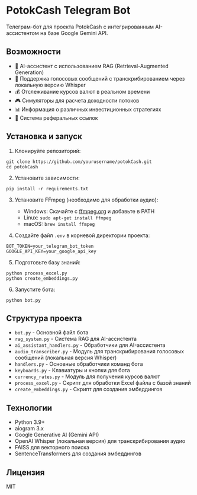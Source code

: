 # PotokCash Telegram Bot

Телеграм-бот для проекта PotokCash с интегрированным AI-ассистентом на базе Google Gemini API.

## Возможности

- 🤖 AI-ассистент с использованием RAG (Retrieval-Augmented Generation)
- 🎤 Поддержка голосовых сообщений с транскрибированием через локальную версию Whisper
- 💰 Отслеживание курсов валют в реальном времени
- 🎮 Симуляторы для расчета доходности потоков
- 📊 Информация о различных инвестиционных стратегиях
- 🔗 Система реферальных ссылок

## Установка и запуск

1. Клонируйте репозиторий:
```
git clone https://github.com/yourusername/potokCash.git
cd potokCash
```

2. Установите зависимости:
```
pip install -r requirements.txt
```

3. Установите FFmpeg (необходимо для обработки аудио):
   - Windows: Скачайте с [ffmpeg.org](https://ffmpeg.org/download.html) и добавьте в PATH
   - Linux: `sudo apt-get install ffmpeg`
   - macOS: `brew install ffmpeg`

4. Создайте файл `.env` в корневой директории проекта:
```
BOT_TOKEN=your_telegram_bot_token
GOOGLE_API_KEY=your_google_api_key
```

5. Подготовьте базу знаний:
```
python process_excel.py
python create_embeddings.py
```

6. Запустите бота:
```
python bot.py
```

## Структура проекта

- `bot.py` - Основной файл бота
- `rag_system.py` - Система RAG для AI-ассистента
- `ai_assistant_handlers.py` - Обработчики для AI-ассистента
- `audio_transcriber.py` - Модуль для транскрибирования голосовых сообщений (локальная версия Whisper)
- `handlers.py` - Основные обработчики команд бота
- `keyboards.py` - Клавиатуры и кнопки для бота
- `currency_rates.py` - Модуль для получения курсов валют
- `process_excel.py` - Скрипт для обработки Excel файла с базой знаний
- `create_embeddings.py` - Скрипт для создания эмбеддингов

## Технологии

- Python 3.9+
- aiogram 3.x
- Google Generative AI (Gemini API)
- OpenAI Whisper (локальная версия) для транскрибирования аудио
- FAISS для векторного поиска
- SentenceTransformers для создания эмбеддингов

## Лицензия

MIT 